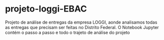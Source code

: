 # projeto-loggi-EBAC
Projeto de análise de entregas da empresa LOGGI, aonde analisamos todas as entregas que precisam ser feitas no Distrito Federal. O Notebook Jupyter contém o passo a passo e todo o trajeto de análise do projeto
